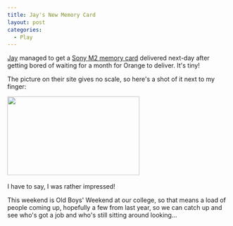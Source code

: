 ```yaml
---
title: Jay's New Memory Card
layout: post
categories:
  - Play
---
```

[Jay](https://pictures.scholesmafia.co.uk/index.php/?profile=31) managed to get a [Sony M2 memory card](http://sony.co.uk/view/ShowProduct.action?product=MSA1GA) delivered next-day after getting bored of waiting for a month for Orange to deliver. It's tiny!

The picture on their site gives no scale, so here's a shot of it next to my finger:

[<img class="alignnone size-medium wp-image-271" src="/files/2006/10/m2-300x179.jpg" alt="" width="300" height="179" srcset="/files/2006/10/m2-300x179.jpg 300w, /files/2006/10/m2.jpg 488w" sizes="(max-width: 300px) 100vw, 300px" />](/files/2006/10/m2.jpg)

I have to say, I was rather impressed!

This weekend is Old Boys' Weekend at our college, so that means a load of people coming up, hopefully a few from last year, so we can catch up and see who's got a job and who's still sitting around looking...